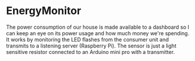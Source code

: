 # EnergyMonitor
The power consumption of our house is made available to a dashboard so I can keep an eye on its power usage and how much money we're spending.  It works by monitoring the LED flashes from the consumer unit and transmits to a listening server (Raspberry Pi).  The sensor is just a light sensitive resistor connected to an Arduino mini pro with a transmitter.

